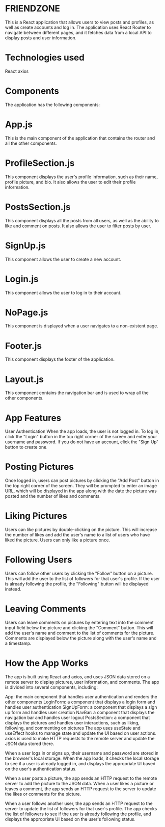 # FRIENDZONE
This is a React application that allows users to view posts and profiles, as well as create accounts and log in. The application uses React Router to navigate between different pages, and it fetches data from a local API to display posts and user information.

# Technologies used
React
axios

# Components
The application has the following components:

# App.js
This is the main component of the application that contains the router and all the other components.

# ProfileSection.js
This component displays the user's profile information, such as their name, profile picture, and bio. It also allows the user to edit their profile information.

# PostsSection.js
This component displays all the posts from all users, as well as the ability to like and comment on posts. It also allows the user to filter posts by user.

# SignUp.js
This component allows the user to create a new account.

# Login.js
This component allows the user to log in to their account.

# NoPage.js
This component is displayed when a user navigates to a non-existent page.

# Footer.js
This component displays the footer of the application.

# Layout.js
This component contains the navigation bar and is used to wrap all the other components.

# App Features
User Authentication
When the app loads, the user is not logged in. To log in, click the "Login" button in the top right corner of the screen and enter your username and password. If you do not have an account, click the "Sign Up" button to create one.

# Posting Pictures
Once logged in, users can post pictures by clicking the "Add Post" button in the top right corner of the screen. They will be prompted to enter an image URL, which will be displayed in the app along with the date the picture was posted and the number of likes and comments.

# Liking Pictures
Users can like pictures by double-clicking on the picture. This will increase the number of likes and add the user's name to a list of users who have liked the picture. Users can only like a picture once.

# Following Users
Users can follow other users by clicking the "Follow" button on a picture. This will add the user to the list of followers for that user's profile. If the user is already following the profile, the "Following" button will be displayed instead.

# Leaving Comments
Users can leave comments on pictures by entering text into the comment input field below the picture and clicking the "Comment" button. This will add the user's name and comment to the list of comments for the picture. Comments are displayed below the picture along with the user's name and a timestamp.

# How the App Works
The app is built using React and axios, and uses JSON data stored on a remote server to display pictures, user information, and comments. The app is divided into several components, including:

App: the main component that handles user authentication and renders the other components
LoginForm: a component that displays a login form and handles user authentication
SignUpForm: a component that displays a sign up form and handles user creation
NavBar: a component that displays the navigation bar and handles user logout
PostsSection: a component that displays the pictures and handles user interactions, such as liking, following, and commenting on pictures
The app uses useState and useEffect hooks to manage state and update the UI based on user actions. axios is used to make HTTP requests to the remote server and update the JSON data stored there.

When a user logs in or signs up, their username and password are stored in the browser's local storage. When the app loads, it checks the local storage to see if a user is already logged in, and displays the appropriate UI based on the user's authentication status.

When a user posts a picture, the app sends an HTTP request to the remote server to add the picture to the JSON data. When a user likes a picture or leaves a comment, the app sends an HTTP request to the server to update the likes or comments for the picture.

When a user follows another user, the app sends an HTTP request to the server to update the list of followers for that user's profile. The app checks the list of followers to see if the user is already following the profile, and displays the appropriate UI based on the user's following status.


